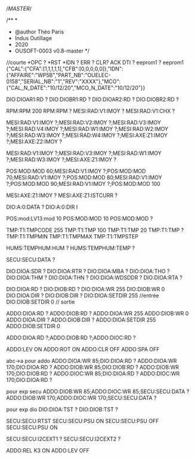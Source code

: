 /*MASTER*/

/**
 *
 * @author Théo Paris
 * Indus Outillage
 * 2020
 * OUSOFT-0003 v0.8-master
 */


//courte
*OPC ? 
*RST
*IDN ?
ERR ?
CLR?
ACK
DTI ?
eeprom1 ?
eeprom1 {"CAL":{"CFA":[1,1,1,1,1],"CFB":[0,0,0,0,0]},"IDN":{"AFFAIRE":"WP5B","PART_NB":"OUELEC-0158","SERIAL_NB":"1","REV":"XXXX"},"MCO":{"CAL_N_DATE":"10/12/20","MCO_N_DATE":"10/12/20"}}



DIO:DIOAR1:RD ?
DIO:DIOBR1:RD ?
DIO:DIOAR2:RD ?
DIO:DIOBR2:RD ?


RPM:RPM 200
RPM:RPM ?
MESI:RAD:V1:IMOY ?
MESI:RAD:V1:CHX ?

MESI:RAD:V1:IMOY ?;MESI:RAD:V2:IMOY ?;MESI:RAD:V3:IMOY ?;MESI:RAD:V4:IMOY ?;MESI:RAD:W1:IMOY ?;MESI:RAD:W2:IMOY ?;MESI:RAD:W3:IMOY ?;MESI:RAD:W4:IMOY ?;MESI:AXE:Z1:IMOY ?;MESI:AXE:Z2:IMOY ?

MESI:RAD:V1:IMOY ?;MESI:RAD:V3:IMOY ?;MESI:RAD:W1:IMOY ?;MESI:RAD:W3:IMOY ?;MESI:AXE:Z1:IMOY ?


POS:MOD:MOD 60;MESI:RAD:V1:IMOY ?;POS:MOD:MOD 70;MESI:RAD:V1:IMOY ?;POS:MOD:MOD 80;MESI:RAD:V1:IMOY ?;POS:MOD:MOD 90;MESI:RAD:V1:IMOY ?;POS:MOD:MOD 100

MESI:AXE:Z1:IMOY ?
MESI:AXE:Z1:ISTCURR ?


DIO:A:0:DATA ?
DIO:A:0:DIR I

POS:mod:LV13:mod 10
POS:MOD:MOD 10
POS:MOD:MOD ?


TMP:T1:TMPCODE 255
TMP:T1:TMP 100 
TMP:T1:TMP 20
TMP:T1:TMP ?
TMP:T1:TMPMIN
TMP:T1:TMPMAX
TMP:T1:TMPSTEP

HUMS:TEMPHUM:HUM ?
HUMS:TEMPHUM:TEMP ?

SECU:SECU:DATA ?


DIO:DIOA:SDR ?
DIO:DIOA:RTR ?
DIO:DIOA:MBA ?
DIO:DIOA:THO ?
DIO:DIOA:THM ?
DIO:DIOA:THN ?
DIO:DIOA:WDSDDR ?
DIO:DIOA:RTA ?

DIO:DIOA:RD ?
DIO:DIOB:RD ?
DIO:DIOA:WR 255
DIO:DIOB:WR 0
DIO:DIOA:DIR ?
DIO:DIOB:DIR ?
DIO:DIOA:SETDIR 255 //entrée
DIO:DIOB:SETDIR 0 // sortie

ADDO:DIOA:RD ?
ADDO:DIOB:RD ?
ADDO:DIOA:WR 255
ADDO:DIOB:WR 0
ADDO:DIOA:DIR ?
ADDO:DIOB:DIR ?
ADDO:DIOA:SETDIR 255
ADDO:DIOB:SETDIR 0

ADDO:DIOA:RD ?;ADDO:DIOB:RD ?;ADDO:DIOC:RD ?

ADDO:LEV ON
ADDO:ROT ON
ADDO:CLR OFF
ADDO:SPA OFF


abc->a pour addo
ADDO:DIOA:WR 85;DIO:DIOA:RD ?
ADDO:DIOA:WR 170;DIO:DIOA:RD ?
ADDO:DIOB:WR 85;DIO:DIOB:RD ?
ADDO:DIOB:WR 170;DIO:DIOB:RD ?
ADDO:DIOC:WR 85;DIO:DIOA:RD ?
ADDO:DIOC:WR 170;DIO:DIOA:RD ?

pour exp secu
ADDO:DIOB:WR 85;ADDO:DIOC:WR 85;SECU:SECU:DATA ?
ADDO:DIOB:WR 170;ADDO:DIOC:WR 170;SECU:SECU:DATA ?

pour exp dio
DIO:DIOA:TST ?
DIO:DIOB:TST ?


SECU:SECU:RTST 
SECU:SECU:PSU ON
SECU:SECU:PSU OFF
SECU:SECU:PSU ON

SECU:SECU:I2CEXT1 ?
SECU:SECU:I2CEXT2 ?

ADDO:REL K3 ON
ADDO:LEV OFF